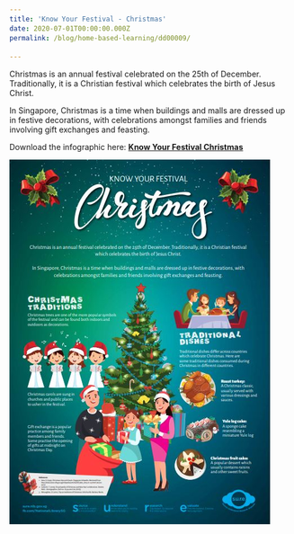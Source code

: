 ```yaml
---
title: 'Know Your Festival - Christmas'
date: 2020-07-01T00:00:00.000Z
permalink: /blog/home-based-learning/dd00009/

---
```



Christmas is an annual festival celebrated on the 25th of December. Traditionally, it is a Christian festival
which celebrates the birth of Jesus Christ.

In Singapore, Christmas is a time when buildings and malls are dressed up in festive decorations, with
celebrations amongst families and friends involving gift exchanges and feasting. 



Download the infographic here: **[Know Your Festival Christmas](/infographic/3_Christmas%20Infographic%202020.pdf)**

![](../../../images/infographic-christmas-sm.JPG)




